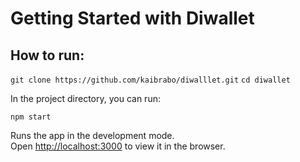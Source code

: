 # Getting Started with Diwallet

## How to run:

`git clone https://github.com/kaibrabo/diwalllet.git`
`cd diwallet`

In the project directory, you can run:

`npm start`

Runs the app in the development mode.\
Open [http://localhost:3000](http://localhost:3000) to view it in the browser.